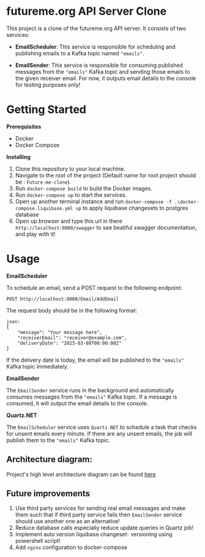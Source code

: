 # futureme.org API Server Clone

This project is a clone of the futureme.org API server. It consists of two services:


* **EmailScheduler**: This service is responsible for scheduling and publishing emails to a Kafka topic named `"emails"`.

* **EmailSender**: This service is responsible for consuming published messages from the `"emails"` Kafka topic and sending those emails to the given receiver email. For now, it outputs email details to the console for testing purposes only!

# Getting Started

**Prerequisites**


* Docker
* Docker Compose

**Installing**

1. Clone this repository to your local machine.
2. Navigate to the root of the project (Default name for root project should be : `Future-me-clone`).
3. Run `docker-compose build` to build the Docker images.
4. Run `docker-compose up` to start the services.
5. Open up another terminal instance and run `docker-compose -f .\docker-compose.liquibase.yml up` to apply liquibase changesets to postgres database
6. Open up browser and type this url in there `http://localhost:8000/swagger` to see beatiful swagger documentation, and play with it!

# Usage

**EmailScheduler**

To schedule an email, send a POST request to the following endpoint:

```
POST http://localhost:8000/Email/AddEmail
```

The request body should be in the following format:

```
json: 
{
    "message": "Your message here",
    "receiverEmail": "receiver@example.com",
    "deliveryDate": "2023-03-08T00:00:00Z"
}
```

If the delivery date is today, the email will be published to the `"emails"` Kafka topic immediately.

**EmailSender**

The `EmailSender` service runs in the background and automatically consumes messages from the `"emails"` Kafka topic. If a message is consumed, it will output the email details to the console.

**Quartz.NET**

The `EmailScheduler` service uses `Quartz.NET` to schedule a task that checks for unsent emails every minute. If there are any unsent emails, the job will publish them to the `"emails"` Kafka topic.

## Architecture diagram:

Project's high level architecture diagram can be found [here](https://drive.google.com/file/d/10qdwKdouTHQNnOHjgjvOxF-9PFz01Cqu/view?usp=sharing)

## Future improvements

1. Use third party services for sending real email messages and make them such that if third party service fails then `EmailSender` service should use another one as an alternative!
2. Reduce database calls especially reduce update queries in Quartz job!
3. Implement auto version liquibase changeset- versioning using powershell script!
4. Add `nginx` configuration to docker-compose 